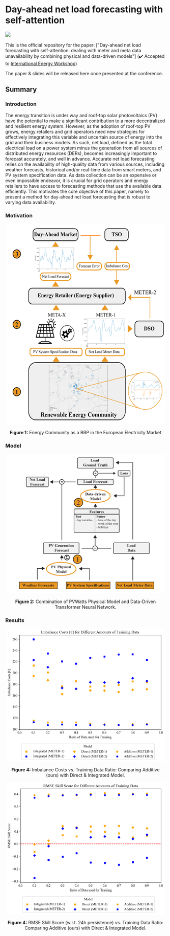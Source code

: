 # Day-ahead net load forecasting with self-attention
[![](https://raw.githubusercontent.com/wandb/assets/main/wandb-github-badge-gradient.svg)](https://wandb.ai/wattcast/net-load-forecasting?workspace=user-nikolaushouben)

This is the official repository for the paper: ["Day-ahead net load forecasting with self-attention: dealing with meter and
meta data unavailability by combining physical and data-driven models"] (✔️ Accepted to [International Energy Workshop](https://www.internationalenergyworkshop.org/meetings-16.html))

The paper & slides will be released here once presented at the conference.

## Summary

### Introduction

The energy transition is under way and roof-top solar photovoltaics (PV) have the potential to make a significant contribution to a more decentralized and resilient energy system. However, as the adoption of roof-top PV grows, energy retailers and grid operators need new strategies for effectively integrating this variable and uncertain source of energy into the grid and their business models. As such, net load, defined as the total electrical load on a power system minus the generation from all sources of distributed energy resources (DERs), becomes increasingly important to forecast accurately, and well in advance. Accurate net load forecasting relies on the availability of high-quality data from various sources, including weather forecasts, historical and/or real-time data from smart meters, and PV system specification data. As data collection can be an expensive or even impossible endeavor, it is crucial for grid operators and energy retailers to have access to forecasting methods that use the available data efficiently. This motivates the core objective of this paper, namely to present a method for day-ahead net load forecasting that is robust to varying data availability.


### Motivation

<p align="center">
  <img src="imgs/Case_Study_Sketch.png" alt="Modeling Framework: Combination of Physical and Data-Driven Model" width="500">
</p>

<p align="center"><strong>Figure 1:</strong> Energy Community as a BRP in the European Electricity Market</p>




### Model

<p align="center">
  <img src="imgs/Modelling_framework_V2.png" alt="Modeling Framework: Combination of Physical and Data-Driven Model" width="500">
</p>

<p align="center"><strong>Figure 2:</strong> Combination of PVWatts Physical Model and Data-Driven Transformer Neural Network.</p>

### Results

<p align="center">
  <img src="imgs/figures/train_ratio_imbalance_costs.png" alt="result_imb" width="500">
</p>

<p align="center"><strong>Figure 4:</strong> Imbalance Costs vs. Training Data Ratio: Comparing Additive (ours) with Direct & Integrated Model.</p>



<p align="center">
  <img src="imgs/figures/train_ratio_rmse_skill.png" alt="result_imb" width="500">
</p>

<p align="center"><strong>Figure 4:</strong> RMSE Skill Score (w.r.t. 24h persistence) vs. Training Data Ratio: Comparing Additive (ours) with Direct & Integrated Model.</p>


